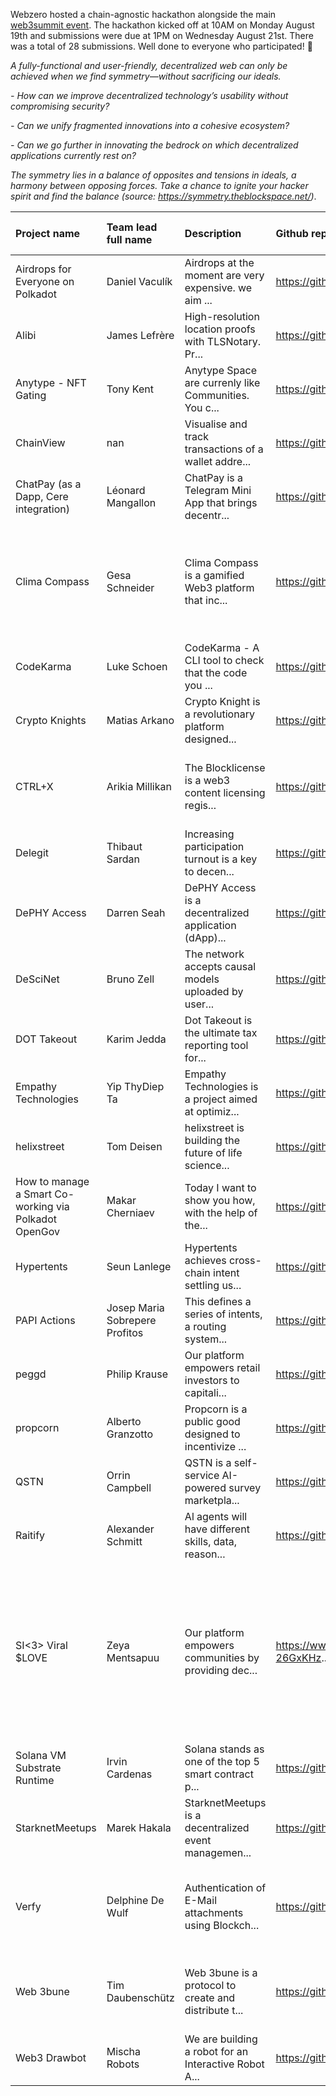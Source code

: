 Webzero hosted a chain-agnostic hackathon alongside the main [web3summit event](web3summit.com). The hackathon kicked off at 10AM on Monday August 19th and submissions were due at 1PM on Wednesday August 21st. There was a total of 28 submissions. Well done to everyone who participated! 🚀

*A fully-functional and user-friendly, decentralized web can only be achieved when we find symmetry—without sacrificing our ideals.*

*- How can we improve decentralized technology’s usability without compromising security?*

*- Can we unify fragmented innovations into a cohesive ecosystem?*

*- Can we go further in innovating the bedrock on which decentralized applications currently rest on?*

*The symmetry lies in a balance of opposites and tensions in ideals, a harmony between opposing forces. Take a chance to ignite your hacker spirit and find the balance (source: https://symmetry.theblockspace.net/)*.


| Project name                                          | Team lead full name            | Description                                           | Github repository                                     | Project demo (optional)                               | Link to slides                                        | Social media post                                     | Hacker comments to readers                            |   Number of hackers | Tech stack                                                                                                                                                   |
|:------------------------------------------------------|:-------------------------------|:------------------------------------------------------|:------------------------------------------------------|:------------------------------------------------------|:------------------------------------------------------|:------------------------------------------------------|:------------------------------------------------------|--------------------:|:-------------------------------------------------------------------------------------------------------------------------------------------------------------|
| Airdrops for Everyone on Polkadot                     | Daniel Vaculík                 | Airdrops at the moment are very expensive. we aim ... | https://github.com/RostislavLitovkin/AirdropsForEv... |                                                       |                                                       |                                                       |                                                       |                 2   | Rust, wasm, typescript, react                                                                                                                                |
| Alibi                                                 | James Lefrère                  | High-resolution location proofs with TLSNotary. Pr... | https://github.com/orgs/w3s-alibi/repositories        | https://havetorunthisbadboylocally.sorryaboutthat     | https://docs.google.com/presentation/d/1sT8KSk_zZ-... |                                                       | I just want the judges to all know that they look ... |                 2   | Rust, TypeScript, React.                                                                                                                                     |
| Anytype - NFT Gating                                  | Tony Kent                      | Anytype Space are currenly like Communities. You c... | https://github.com/AnthonyAkentiev/Web3Summit_Hack... | https://anytype.io                                    | https://docs.google.com/presentation/d/1_hwlBbFb36... |                                                       | Please read the README.md It has all instructions ... |                 1   | Golang, TypeScript                                                                                                                                           |
| ChainView                                             | nan                            | Visualise and track transactions of a wallet addre... | https://github.com/gedithejedi/chainview              | https://chain-view.vercel.app/                        | https://www.canva.com/design/DAGOe_VaGNI/M--Q61VEF... |                                                       |                                                       |                 1   | NEXT, and some api calls                                                                                                                                     |
| ChatPay (as a Dapp, Cere integration)                 | Léonard Mangallon              | ChatPay is a Telegram Mini App that brings decentr... | https://github.com/lmangall/chatpay_cere_feature      | https://t.me/chatpayapp_bot/chatpayapp                | https://docs.google.com/presentation/d/1CGZKZNb35V... | https://x.com/chatpay_app/status/18262110784323015... | It's all in the Readme. We believe ChatPay's appro... |                 3   | next.js                                                                                                                                                      |
| Clima Compass                                         | Gesa Schneider                 | Clima Compass is a gamified Web3 platform that inc... | https://github.com/mxber2022/Web3HackBerlin           |                                                       | https://docs.google.com/presentation/d/12wyW2Bnft6... |                                                       |                                                       |                 3   | Rootstock, Cere Network, Sepolia Testnet, goldsky subgraph, SQL, Nextjs, Langchain                                                                           |
| CodeKarma                                             | Luke Schoen                    | CodeKarma - A CLI tool to check that the code you ... | https://github.com/ltfschoen/CodeKarma                | https://github.com/ltfschoen/CodeKarma?tab=readme-... |                                                       |                                                       |                                                       |                 1   | deno                                                                                                                                                         |
| Crypto Knights                                        | Matias Arkano                  | Crypto Knight is a revolutionary platform designed... | https://github.com/arkanoeth/CKweb3summit             |                                                       |                                                       |                                                       | List of cryptos measured in bitcoin here:  https:/... |                 3   | Solidity, Next,js                                                                                                                                            |
| CTRL+X                                                | Arikia Millikan                | The Blocklicense is a web3 content licensing regis... | https://github.com/Arikia/ctrl-x                      |                                                       | https://docs.google.com/presentation/d/1q1j6W8yQc5... |                                                       |                                                       |                 4   | NextJS ,Typescript, Blink (Solana), Phantom Wallet                                                                                                           |
| Delegit                                               | Thibaut Sardan                 | Increasing participation turnout is a key to decen... | https://github.com/delegit-xyz/dashboard              |                                                       | https://docs.google.com/presentation/d/1SWbxKM9O3H... |                                                       |                                                       |                 4   | TS, React, Papi, DotConnect                                                                                                                                  |
| DePHY Access                                          | Darren Seah                    | DePHY Access is a decentralized application (dApp)... | https://github.com/jasl/blockspace-hackathon-2024     | https://drive.google.com/file/d/175yXF5hHe_JqPTLDF... |                                                       |                                                       |                                                       |                 3   | Ollama, EVM Pallet, dephy messaging layer, DePHY ID, Solidity?                                                                                               |
| DeSciNet                                              | Bruno Zell                     | The network accepts causal models uploaded by user... | https://github.com/BrunoZell/DeSciNet                 | https://no-demo.wtf                                   |                                                       |                                                       |                                                       |                 1   | F#, Structured Causal Models (Judea Pearl)                                                                                                                   |
| DOT Takeout                                           | Karim Jedda                    | Dot Takeout is the ultimate tax reporting tool for... | https://github.com/KarimJedda/takeout/                | https://dottakeout.xyz                                | https://docs.google.com/presentation/d/1--9A0csRwv... | https://x.com/KarimJDDA/status/1825997453415309438    | Demo not working 100% online, locally it's fine       |                 2   | Python, Flask, React                                                                                                                                         |
| Empathy Technologies                                  | Yip ThyDiep Ta                 | Empathy Technologies is a project aimed at optimiz... | https://github.com/JanetMo/empathy-technologies       | https://www.figma.com/design/Y8kZM8UnarhOteoPDy10v... | https://www.canva.com/design/DAGOd680kCE/CIw3fPEoW... | https://x.com/yipclouds/status/1826187394527191528... | Our team has 4 1st time hackers and 62.5% women ha... |                 8   | Python, Figma, C, GraphViz, Rust                                                                                                                             |
| helixstreet                                           | Tom Deisen                     | helixstreet is building the future of life science... | https://github.com/helixstreet/helixstreet-node       | https://helixstreet.io                                |                                                       |                                                       | In this hackathon I only was active on the parathr... |                 1   | substrate / frame / zombienet                                                                                                                                |
| How to manage a Smart Co-working via Polkadot OpenGov | Makar Cherniaev                | Today I want to show you how, with the help of the... | https://github.com/nakata5321/robonomics/tree/hack... |                                                       | https://docs.google.com/presentation/d/1cboIxpV20K... |                                                       |                                                       |                 4   | Polkadot, Robonomics, IPFS, Home Assistant                                                                                                                   |
| Hypertents                                            | Seun Lanlege                   | Hypertents achieves cross-chain intent settling us... | https://github.com/jak-pan/hypertents                 | https://hackmd.io/WLU6CpxeSrix_m0ZiVJ0bg              | https://hackmd.io/@Lederstrumpf/hypertents-present... |                                                       | Figma: https://www.figma.com/board/YhVJxDd6Eepw70U... |                 5   | Hyperbridge, Solidity, Ethers, React                                                                                                                         |
| PAPI Actions                                          | Josep Maria Sobrepere Profitos | This defines a series of intents, a routing system... | https://github.com/polkadot-api/web3-blockspace-ac... | https://web3-blockspace-actions.vercel.app/           |                                                       |                                                       |                                                       |                 4   | Polkadot API, React, RxJS                                                                                                                                    |
| peggd                                                 | Philip Krause                  | Our platform empowers retail investors to capitali... | https://github.com/phipsae/peggd                      | https://peggd.vercel.app/                             | https://www.canva.com/design/DAGOakrdDGE/WqRK5eQOy... |                                                       |                                                       |                 2   | Backend Solidity, Front end Wagmi & VIEM                                                                                                                     |
| propcorn                                              | Alberto Granzotto              | Propcorn is a public good designed to incentivize ... | https://github.com/deeecent/propcorn/                 | https://propcorn.deeecent.website/                    |                                                       | https://x.com/vrde/status/1826210786567418327         | There are many funding platforms out there: gitcoi... |                 2.5 | HardHat, react, wagmi                                                                                                                                        |
| QSTN                                                  | Orrin Campbell                 | QSTN is a self-service AI-powered survey marketpla... | https://github.com/QSTN-US/Solana-QSTN-v2             | https://testnet.qstnus.com                            | https://docsend.com/view/yj4eyq73rqrvnnga             |                                                       | QSTN employs smart contracts for the automated dis... |                 5   | Typescript, Rust, CSS, Javascript                                                                                                                            |
| Raitify                                               | Alexander Schmitt              | Al agents will have different skills, data, reason... | https://github.com/csmarc/raitify                     |                                                       | https://docs.google.com/presentation/d/1cqw4-dAiPZ... | https://x.com/AlexanderSch_/status/182621104204245... |                                                       |                 4   | solana                                                                                                                                                       |
| SI<3> Viral $LOVE                                     | Zeya Mentsapuu                 | Our platform empowers communities by providing dec... | https://www.canva.com/design/DAGON34SPbA/m-26GxKHz... | https://www.canva.com/design/DAGON34SPbA/m-26GxKHz... | https://www.canva.com/design/DAGON34SPbA/m-26GxKHz... | https://x.com/kseniastarkams/status/18261984806263... | We are presenting an economic concept within a Web... |                 9   | Microservices architecture Backend: Java or Rust Frontend: React Native or Flutter PostgreSQL or Mongo, Web3.js, Polkadot SDK Livepeer and more integrations |
| Solana VM Substrate Runtime                           | Irvin Cardenas                 | Solana stands as one of the top 5 smart contract p... | https://github.com/kpatch                             |                                                       | https://docs.google.com/presentation/d/1oFYzRXj6Ia... | https://x.com/irvinxyz/status/1826214517165969699?    | The README will have the breakdown of all the modi... |                 1   | Solana / SVM repository, Polkadot SDK / Substrate                                                                                                            |
| StarknetMeetups                                       | Marek Hakala                   | StarknetMeetups is a decentralized event managemen... | https://github.com/afterrootq/starknetmeetups         |                                                       | https://docs.google.com/presentation/d/1k5P0kjDVum... |                                                       | https://www.figma.com/design/i2LgTWsdGFteHegKbEjv2... |                 2   | Cairo, typescript                                                                                                                                            |
| Verfy                                                 | Delphine De Wulf               | Authentication of E-Mail attachments using Blockch... | https://github.com/marlykiwi/verfy                    |                                                       |                                                       |                                                       |                                                       |                 5   | React, Vite, Wagmi, Viem, TypeScript, Solidity, Hardhat, Sepolia Testnet                                                                                     |
| Web 3bune                                             | Tim Daubenschütz               | Web 3bune is a protocol to create and distribute t... | https://github.com/deeecent/web3bune                  | https://web3bune.deeecent.website/                    | https://docs.google.com/presentation/d/1qoHMshbTk0... | https://x.com/timdaub/status/1826209663731318981      | Kiwi News integration on GitHub: https://github.co... |                 3   | JavaScript, Solidity, Hardhat, Farcaster Frames, Kiwi News                                                                                                   |
| Web3 Drawbot                                          | Mischa Robots                  | We are building a robot for an Interactive Robot A... | https://github.com/mischa-robots/drawbot-symmetry-... | https://www.instagram.com/mischa.ai/                  | https://docs.google.com/presentation/d/1sJA1RIzh0g... |                                                       | https://www.youtube.com/@mischa-ai                    |                 2   | Jetson Nano, Rust, html, js, css, NMKR Api                                                                                                                   |
